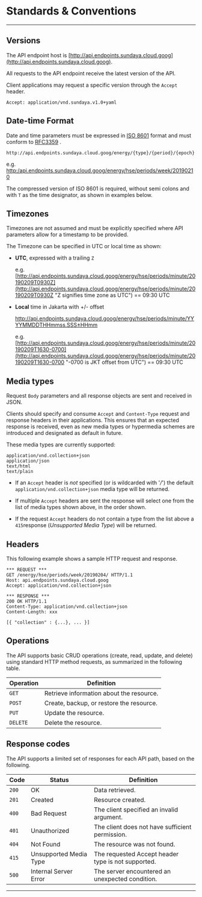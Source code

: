 # Standards & Conventions
---

## Versions
The API endpoint host is [http://api.endpoints.sundaya.cloud.goog](http://api.endpoints.sundaya.cloud.goog). 

All requests to the API endpoint receive the latest version of the API.     

Client applications may request a specific version through the `Accept` header.

    Accept: application/vnd.sundaya.v1.0+yaml

## Date-time Format
Date and time parameters must be expressed in [ISO 8601](https://en.wikipedia.org/wiki/ISO_8601) format and must conform to [RFC3359](https://tools.ietf.org/html/rfc3339) .

    http://api.endpoints.sundaya.cloud.goog/energy/{type}/{period}/{epoch}

e.g. [http:/api.endpoints.sundaya.cloud.goog/energy/hse/periods/week/20190210](http:/api.endpoints.sundaya.cloud.goog/energy/hse/periods/week/20190210)

The compressed version of ISO 8601 is required, without semi colons and with `T` as the time designator, as shown in examples below.

## Timezones
Timezones are not assumed and must be explicitly specified where API parameters allow for a timestamp to be provided. 

The Timezone can be specified in UTC or local time as shown:

- __UTC__, expressed with a trailing `Z` 

    e.g. [http://api.endpoints.sundaya.cloud.goog/energy/hse/periods/minute/20190209T0930Z](http://api.endpoints.sundaya.cloud.goog/energy/hse/periods/minute/20190209T0930Z "Z signifies time zone as UTC") == 09:30 UTC

- __Local__ time in Jakarta with +/- offset 

    http://api.endpoints.sundaya.cloud.goog/energy/hse/periods/minute/YYYYMMDDTHHmmss.SSS±HHmm

    e.g. [http://api.endpoints.sundaya.cloud.goog/energy/hse/periods/minute/20190209T1630-0700](http://api.endpoints.sundaya.cloud.goog/energy/hse/periods/minute/20190209T1630-0700 "-0700 is JKT offset from  UTC") == 09:30 UTC

## Media types
Request `Body` parameters and all response objects are sent and received in JSON. 

Clients should specify and consume `Accept` and `Content-Type` request and response headers in their applications. This ensures that an expected response is received, even as new media types or hypermedia schemes are introduced and designated as default in future.

These media types are currently supported:

    application/vnd.collection+json
    application/json 
    text/html
    text/plain

- If an `Accept` header is *not* specified (or is wildcarded with '*/*') the default `application/vnd.collection+json` media type will be returned. 

- If multiple `Accept` headers are sent the response will select one from the list of media types shown above, in the order shown.

- If the request `Accept` headers do not contain a type from the list above a `415`response (*Unsupported Media Type*) will be returned.


## Headers
This following example shows a sample HTTP request and response.
```
*** REQUEST ***	
GET /energy/hse/periods/week/20190204/ HTTP/1.1	
Host: api.endpoints.sundaya.cloud.goog
Accept: application/vnd.collection+json	
    
*** RESPONSE ***	
200 OK HTTP/1.1	
Content-Type: application/vnd.collection+json	
Content-Length: xxx	
    
[{ "collection" : {...}, ... }]
```
 

## Operations
The API supports basic CRUD operations (create, read, update, and delete) using standard HTTP method requests, as summarized in the following table.

Operation | Definition
--- | --- 
`GET` | Retrieve information about the resource.
`POST` | Create, backup, or restore the resource.
`PUT` | Update the resource.
`DELETE` | Delete the resource. 

## Response codes
The API supports a limited set of responses for each API path, based on the following.

Code | Status | Definition
--- | --- | ---
`200` | OK | Data retrieved. 
`201` | Created | Resource created.
`400` | Bad Request | The client specified an invalid argument. 
`401` | Unauthorized | The client does not have sufficient permission. 
`404` | Not Found | The resource was not found.
`415` | Unsupported Media Type | The requested Accept header type is not supported.
`500` | Internal Server Error | The server encountered an unexpected condition.

---